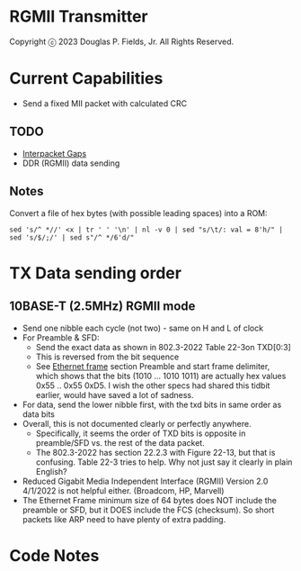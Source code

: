 # RGMII Transmitter

Copyright ⓒ 2023 Douglas P. Fields, Jr. All Rights Reserved.

# Current Capabilities

* Send a fixed MII packet with calculated CRC

## TODO

* [Interpacket Gaps](https://en.wikipedia.org/wiki/Interpacket_gap)
* DDR (RGMII) data sending

## Notes

Convert a file of hex bytes (with possible leading spaces) into a ROM:

    sed 's/^ *//' <x | tr ' ' '\n' | nl -v 0 | sed "s/\t/: val = 8'h/" | sed 's/$/;/' | sed s"/^ */6'd/"

# TX Data sending order

## 10BASE-T (2.5MHz) RGMII mode

* Send one nibble each cycle (not two) - same on H and L of clock
* For Preamble & SFD:
  * Send the exact data as shown in 802.3-2022 Table 22-3on TXD[0:3]
  * This is reversed from the bit sequence
  * See [Ethernet frame](https://en.wikipedia.org/wiki/Ethernet_frame) section
    Preamble and start frame delimiter, which shows that the bits (1010 ... 1010 1011)
    are actually hex values 0x55 .. 0x55 0xD5. I wish the other specs had shared this
    tidbit earlier, would have saved a lot of sadness.
* For data, send the lower nibble first, with the txd bits in same order as data bits
* Overall, this is not documented clearly or perfectly anywhere.
  * Specifically, it seems the order of TXD bits is opposite in preamble/SFD
    vs. the rest of the data packet.
  * The 802.3-2022 has section 22.2.3 with Figure 22-13, but that
    is confusing. Table 22-3 tries to help. Why not just say it clearly
    in plain English?
* Reduced Gigabit Media Independent Interface (RGMII) Version 2.0 4/1/2022
  is not helpful either. (Broadcom, HP, Marvell)
* The Ethernet Frame minimum size of 64 bytes does NOT include the preamble
  or SFD, but it DOES include the FCS (checksum). So short packets like ARP
  need to have plenty of extra padding.

# Code Notes
